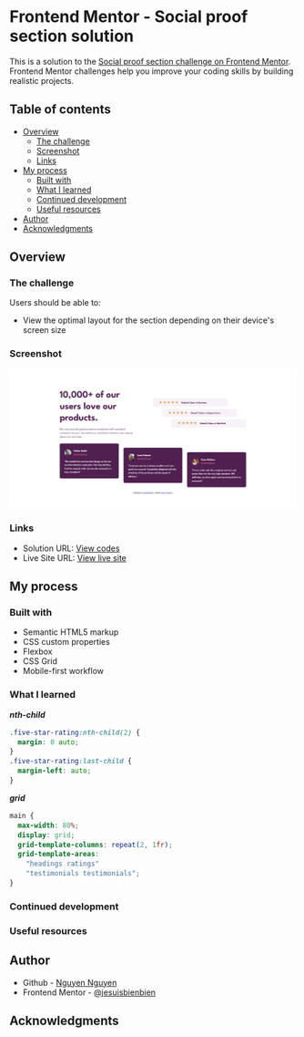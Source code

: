 # Frontend Mentor - Social proof section solution

This is a solution to the [Social proof section challenge on Frontend Mentor](https://www.frontendmentor.io/challenges/social-proof-section-6e0qTv_bA). Frontend Mentor challenges help you improve your coding skills by building realistic projects.

## Table of contents

- [Overview](#overview)
  - [The challenge](#the-challenge)
  - [Screenshot](#screenshot)
  - [Links](#links)
- [My process](#my-process)
  - [Built with](#built-with)
  - [What I learned](#what-i-learned)
  - [Continued development](#continued-development)
  - [Useful resources](#useful-resources)
- [Author](#author)
- [Acknowledgments](#acknowledgments)

## Overview

### The challenge

Users should be able to:

- View the optimal layout for the section depending on their device's screen size

### Screenshot

![screenshot](images/screenshot.png)

### Links

- Solution URL: [View codes](https://github.com/jesuisbienbien/social-proof-section)
- Live Site URL: [View live site](https://jesuisbienbien.github.io/social-proof-section/)

## My process

### Built with

- Semantic HTML5 markup
- CSS custom properties
- Flexbox
- CSS Grid
- Mobile-first workflow

### What I learned

**_nth-child_**

```css
.five-star-rating:nth-child(2) {
  margin: 0 auto;
}
.five-star-rating:last-child {
  margin-left: auto;
}
```

**_grid_**

```css
main {
  max-width: 80%;
  display: grid;
  grid-template-columns: repeat(2, 1fr);
  grid-template-areas:
    "headings ratings"
    "testimonials testimonials";
}
```

### Continued development

### Useful resources

## Author

- Github - [Nguyen Nguyen](https://github.com/jesuisbienbien)
- Frontend Mentor - [@jesuisbienbien](https://www.frontendmentor.io/profile/jesuisbienbien)

## Acknowledgments
